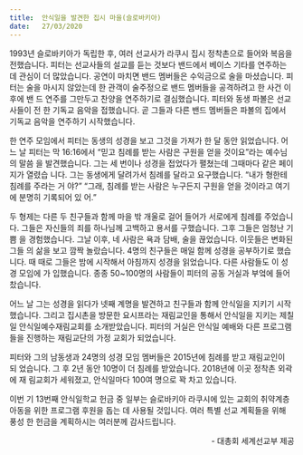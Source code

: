 ```yaml
---
title:  안식일을 발견한 집시 마을(슬로바키아)
date:   27/03/2020
---
```


1993년 슬로바키아가 독립한 후, 여러 선교사가 라쿠시 집시 정착촌으로 들어와 복음을
전했습니다. 피터는 선교사들의 설교를 듣는 것보다 밴드에서 베이스 기타를 연주하는 데
관심이 더 많았습니다. 공연이 마치면 밴드 멤버들은 수익금으로 술을 마셨습니다. 피터는
술을 마시지 않았는데 한 관객이 술주정으로 밴드 멤버들을 공격하려고 한 사건 이후에 밴
드 연주를 그만두고 찬양을 연주하기로 결심했습니다. 피터와 동생 파볼은 선교사들이 전
한 기독교 음악을 접했습니다. 곧 그들과 다른 밴드 멤버들은 파볼의 집에서 기독교 음악을
연주하기 시작했습니다.

한 연주 모임에서 피터는 동생의 성경을 보고 그것을 가져가 한 달 동안 읽었습니다. 어느
날 피터는 막 16:16에서 “믿고 침례를 받는 사람은 구원을 얻을 것이요”라는 예수님의 말씀
을 발견했습니다. 그는 세 번이나 성경을 접었다가 펼쳤는데 그때마다 같은 페이지가 열렸습
니다. 그는 동생에게 달려가서 침례를 달라고 요구했습니다. “내가 형한테 침례를 주라는 거
야?” “그래, 침례를 받는 사람은 누구든지 구원을 얻을 것이라고 여기에 분명히 기록되어 있
어.”

두 형제는 다른 두 친구들과 함께 마을 밖 개울로 걸어 들어가 서로에게 침례를 주었습니
다. 그들은 자신들의 죄를 하나님께 고백하고 용서를 구했습니다. 그후 그들은 엄청난 기쁨
을 경험했습니다. 그날 이후, 네 사람은 욕과 담배, 술을 끊었습니다. 이웃들은 변화된 그들
의 삶을 보고 깜짝 놀랐습니다. 4명의 친구들은 매일 함께 성경을 공부하기로 했습니다. 때
때로 그들은 밤에 시작해서 아침까지 성경을 읽었습니다. 다른 사람들도 이 성경 모임에 가
입했습니다. 종종 50~100명의 사람들이 피터의 공동 거실과 부엌에 들어찼습니다.

어느 날 그는 성경을 읽다가 넷째 계명을 발견하고 친구들과 함께 안식일을 지키기 시작
했습니다. 그리고 집시촌을 방문한 요시프라는 재림교인을 통해서 안식일을 지키는 제칠일
안식일예수재림교회를 소개받았습니다. 피터의 거실은 안식일 예배와 다른 프로그램들을
진행하는 재림교단의 가정 교회가 되었습니다.

피터와 그의 남동생과 24명의 성경 모임 멤버들은 2015년에 침례를 받고 재림교인이 되
었습니다. 그 후 2년 동안 10명이 더 침례를 받았습니다. 2018년에 이곳 정착촌 외곽에 재
림교회가 세워졌고, 안식일마다 100여 명으로 꽉 차고 있습니다.

이번 기 13번째 안식일학교 헌금 중 일부는 슬로바키아 라쿠시에 있는 교회의 취약계층
아동을 위한 프로그램 후원을 돕는 데 사용될 것입니다. 여러 특별 선교 계획들을 위해 풍성
한 헌금을 계획하시는 여러분께 감사드립니다.

<p style="text-align: right">- 대총회 세계선교부 제공</p>
